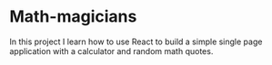 # Math-magicians
In this project I learn how to use React to build a simple single page application with a calculator and random math quotes.
